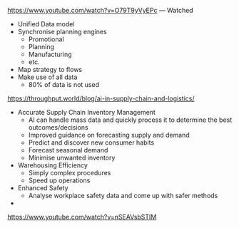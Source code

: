 https://www.youtube.com/watch?v=O79T9yVyEPc — Watched
- Unified Data model
- Synchronise planning engines
	- Promotional
	- Planning
	- Manufacturing
	- etc.
- Map strategy to flows
- Make use of all data
	- 80% of data is not used

https://throughput.world/blog/ai-in-supply-chain-and-logistics/
- Accurate Supply Chain Inventory Management
	- AI can handle mass data and quickly process it to determine the best outcomes/decisions
	- Improved guidance on forecasting supply and demand
	- Predict and discover new consumer habits
	- Forecast seasonal demand
	- Minimise unwanted inventory
- Warehousing Efficiency
	- Simply complex procedures
	- Speed up operations
- Enhanced Safety
	- Analyse workplace safety data and come up with safer methods
- 

https://www.youtube.com/watch?v=nSEAVsbSTIM



